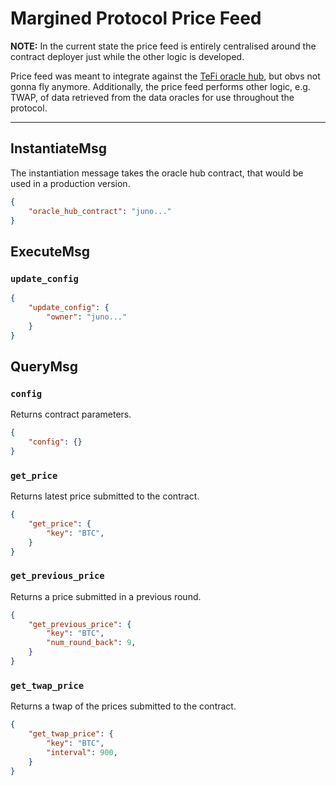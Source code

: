 # Margined Protocol Price Feed

**NOTE:** In the current state the price feed is entirely centralised around the contract deployer just while the other logic is developed.

Price feed was meant to integrate against the [TeFi oracle hub](https://github.com/terra-money/tefi-oracle-contracts), but obvs not gonna fly anymore. Additionally, the price feed performs other logic, e.g. TWAP, of data retrieved from the data oracles for use throughout the protocol.

---

## InstantiateMsg

The instantiation message takes the oracle hub contract, that would be used in a production version.
```json
{
    "oracle_hub_contract": "juno..."
}
```

## ExecuteMsg

### `update_config`

```json
{
    "update_config": {
        "owner": "juno..."
    }
}
```

## QueryMsg

### `config`

Returns contract parameters.

```json
{
    "config": {}
}
```

### `get_price`

Returns latest price submitted to the contract.

```json
{
    "get_price": {
        "key": "BTC",
    }
}
```

### `get_previous_price`

Returns a price submitted in a previous round.

```json
{
    "get_previous_price": {
        "key": "BTC",
        "num_round_back": 9,
    }
}
```

### `get_twap_price`

Returns a twap of the prices submitted to the contract.

```json
{
    "get_twap_price": {
        "key": "BTC",
        "interval": 900,
    }
}
```